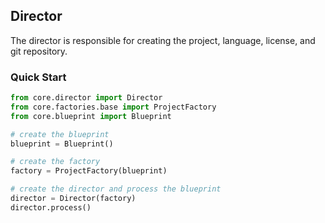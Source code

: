 ## Director

The director is responsible for creating the project, language, license, and git repository.

### Quick Start

```python
from core.director import Director
from core.factories.base import ProjectFactory
from core.blueprint import Blueprint

# create the blueprint
blueprint = Blueprint()

# create the factory
factory = ProjectFactory(blueprint)

# create the director and process the blueprint
director = Director(factory)
director.process()
```
